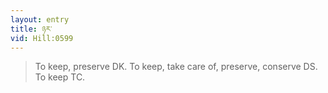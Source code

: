 ```yaml
---
layout: entry
title: ཉར་
vid: Hill:0599
---
```

> To keep, preserve DK\. To keep, take care of, preserve, conserve DS\. To keep TC\.


